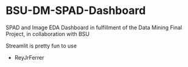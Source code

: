 # BSU-DM-SPAD-Dashboard
SPAD and Image EDA Dashboard in fulfillment of the Data Mining Final Project, in collaboration with BSU 

Streamlit is pretty fun to use 
- ReyJrFerrer